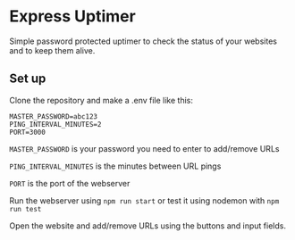 # Express Uptimer

Simple password protected uptimer to check the status of your websites and to keep them alive.

## Set up

Clone the repository and make a .env file like this:

```
MASTER_PASSWORD=abc123
PING_INTERVAL_MINUTES=2
PORT=3000
```

`MASTER_PASSWORD` is your password you need to enter to add/remove URLs

`PING_INTERVAL_MINUTES` is the minutes between URL pings

`PORT` is the port of the webserver

Run the webserver using `npm run start`
or test it using nodemon with `npm run test`

Open the website and add/remove URLs using the buttons and input fields.
